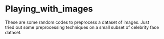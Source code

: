 # Playing_with_images

These are some random codes to preprocess a dataset of images.
Just tried out some preprocessing techniques on a small subset of celebrity face dataset. 
